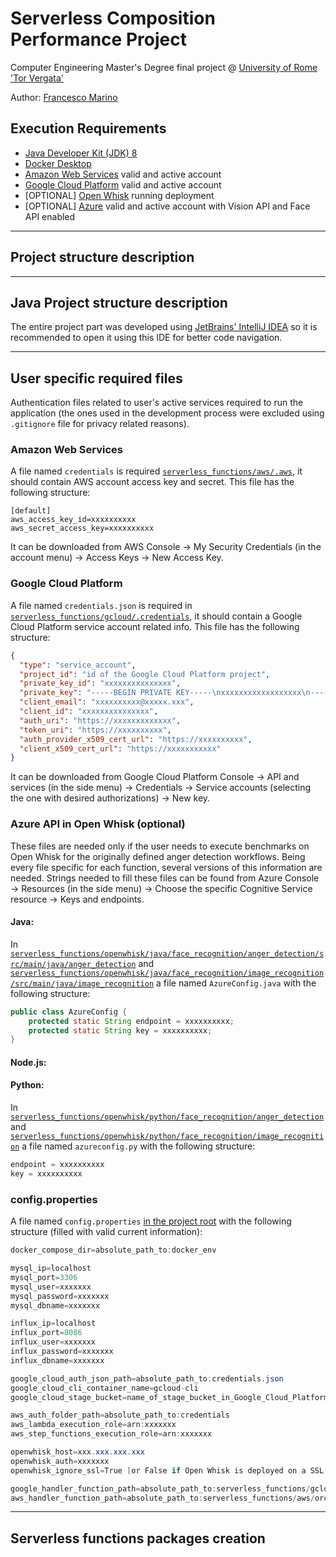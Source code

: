 # Serverless Composition Performance Project
Computer Engineering Master's Degree final project @ [University of Rome 'Tor Vergata'](https://en.uniroma2.it/)

Author: [Francesco Marino](https://github.com/francescom412)

<h2>Execution Requirements</h2>

* [Java Developer Kit (JDK) 8](https://www.oracle.com/java/technologies/javase/javase-jdk8-downloads.html)
* [Docker Desktop](https://www.docker.com/products/docker-desktop)
* [Amazon Web Services](https://aws.amazon.com/console/) valid and active account
* [Google Cloud Platform](https://cloud.google.com/) valid and active account
* \[OPTIONAL\] [Open Whisk](https://openwhisk.apache.org/) running deployment
* \[OPTIONAL\] [Azure](https://azure.microsoft.com/) valid and active account with Vision API and Face API enabled

---

<h2>Project structure description</h2>

---

<h2>Java Project structure description</h2>

The entire project part was developed using [JetBrains' IntelliJ IDEA](https://www.jetbrains.com/idea/) so it is recommended to open it using this IDE for better code navigation. 

---

<h2>User specific required files</h2>

Authentication files related to user's active services required to run the application (the ones used in the development process were excluded using `.gitignore` file for privacy related reasons).

### Amazon Web Services
A file named `credentials` is required [`serverless_functions/aws/.aws`](serverless_functions/aws/.aws), it should contain AWS account access key and secret. This file has the following structure:

```
[default]
aws_access_key_id=xxxxxxxxxx
aws_secret_access_key=xxxxxxxxxx
```
It can be downloaded from AWS Console &#8594; My Security Credentials (in the account menu) &#8594; Access Keys &#8594; New Access Key.

### Google Cloud Platform
A file named `credentials.json` is required in [`serverless_functions/gcloud/.credentials`](serverless_functions/gcloud/.credentials), it should contain a Google Cloud Platform service account related info. This file has the following structure:

```json
{
  "type": "service_account",
  "project_id": "id of the Google Cloud Platform project",
  "private_key_id": "xxxxxxxxxxxxxxx",
  "private_key": "-----BEGIN PRIVATE KEY-----\nxxxxxxxxxxxxxxxxxx\n-----END PRIVATE KEY-----\n",
  "client_email": "xxxxxxxxxx@xxxxx.xxx",
  "client_id": "xxxxxxxxxxxxxxx",
  "auth_uri": "https://xxxxxxxxxxxxx",
  "token_uri": "https://xxxxxxxxxx",
  "auth_provider_x509_cert_url": "https://xxxxxxxxxx",
  "client_x509_cert_url": "https://xxxxxxxxxxx"
}
```
It can be downloaded from Google Cloud Platform Console &#8594; API and services (in the side menu) &#8594; Credentials &#8594; Service accounts (selecting the one with desired authorizations) &#8594; New key.

### Azure API in Open Whisk (optional)
These files are needed only if the user needs to execute benchmarks on Open Whisk for the originally defined anger detection workflows. Being every file specific for each function, several versions of this information are needed. Strings needed to fill these files can be found from Azure Console &#8594; Resources (in the side menu) &#8594; Choose the specific Cognitive Service resource &#8594; Keys and endpoints.

<h4>Java:</h4> 

In [`serverless_functions/openwhisk/java/face_recognition/anger_detection/src/main/java/anger_detection`](serverless_functions/openwhisk/java/face_recognition/anger_detection/src/main/java/anger_detection) and [`serverless_functions/openwhisk/java/face_recognition/image_recognition/src/main/java/image_recognition`](serverless_functions/openwhisk/java/face_recognition/image_recognition/src/main/java/image_recognition) a file named `AzureConfig.java` with the following structure:

```java
public class AzureConfig {
	protected static String endpoint = xxxxxxxxxx;
	protected static String key = xxxxxxxxxx;
}
```

<h4>Node.js:</h4>
<TODO: write>

<h4>Python:</h4>

In [`serverless_functions/openwhisk/python/face_recognition/anger_detection`](serverless_functions/openwhisk/python/face_recognition/anger_detection) and [`serverless_functions/openwhisk/python/face_recognition/image_recognition`](serverless_functions/openwhisk/python/face_recognition/image_recognition) a file named `azureconfig.py` with the following structure:

```python
endpoint = xxxxxxxxxx
key = xxxxxxxxxx
```

### config.properties
A file named `config.properties` [in the project root](https://github.com/francescom412/serverless_composition_performance_project) with the following structure (filled with valid current information):

```java
docker_compose_dir=absolute_path_to:docker_env

mysql_ip=localhost
mysql_port=3306
mysql_user=xxxxxxx
mysql_password=xxxxxxx
mysql_dbname=xxxxxxx

influx_ip=localhost
influx_port=8086
influx_user=xxxxxxx
influx_password=xxxxxxx
influx_dbname=xxxxxxx

google_cloud_auth_json_path=absolute_path_to:credentials.json
google_cloud_cli_container_name=gcloud-cli
google_cloud_stage_bucket=name_of_stage_bucket_in_Google_Cloud_Platform

aws_auth_folder_path=absolute_path_to:credentials
aws_lambda_execution_role=arn:xxxxxxx
aws_step_functions_execution_role=arn:xxxxxxx

openwhisk_host=xxx.xxx.xxx.xxx
openwhisk_auth=xxxxxxx
openwhisk_ignore_ssl=True [or False if Open Whisk is deployed on a SSL certified endpoint]

google_handler_function_path=absolute_path_to:serverless_functions/gcloud/orchestration_handler
aws_handler_function_path=absolute_path_to:serverless_functions/aws/orchestration_handler
```

---

<h2>Serverless functions packages creation</h2>
